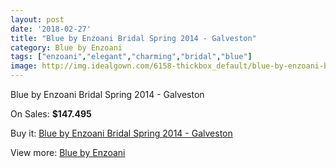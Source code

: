 ```yaml
---
layout: post
date: '2018-02-27'
title: "Blue by Enzoani Bridal Spring 2014 - Galveston"
category: Blue by Enzoani
tags: ["enzoani","elegant","charming","bridal","blue"]
image: http://img.idealgown.com/6158-thickbox_default/blue-by-enzoani-bridal-spring-2014-galveston.jpg
---
```

Blue by Enzoani Bridal Spring 2014 - Galveston

On Sales: **$147.495**
<a href="https://www.idealgown.com/en/blue-by-enzoani/2689-blue-by-enzoani-bridal-spring-2014-galveston.html"><amp-img layout="responsive" width="600" height="600" src="//img.idealgown.com/6158-thickbox_default/blue-by-enzoani-bridal-spring-2014-galveston.jpg" alt="Blue by Enzoani Bridal Spring 2014 - Galveston 0" /></a>
<a href="https://www.idealgown.com/en/blue-by-enzoani/2689-blue-by-enzoani-bridal-spring-2014-galveston.html"><amp-img layout="responsive" width="600" height="600" src="//img.idealgown.com/6161-thickbox_default/blue-by-enzoani-bridal-spring-2014-galveston.jpg" alt="Blue by Enzoani Bridal Spring 2014 - Galveston 1" /></a>
<a href="https://www.idealgown.com/en/blue-by-enzoani/2689-blue-by-enzoani-bridal-spring-2014-galveston.html"><amp-img layout="responsive" width="600" height="600" src="//img.idealgown.com/6160-thickbox_default/blue-by-enzoani-bridal-spring-2014-galveston.jpg" alt="Blue by Enzoani Bridal Spring 2014 - Galveston 2" /></a>
<a href="https://www.idealgown.com/en/blue-by-enzoani/2689-blue-by-enzoani-bridal-spring-2014-galveston.html"><amp-img layout="responsive" width="600" height="600" src="//img.idealgown.com/6159-thickbox_default/blue-by-enzoani-bridal-spring-2014-galveston.jpg" alt="Blue by Enzoani Bridal Spring 2014 - Galveston 3" /></a>

Buy it: [Blue by Enzoani Bridal Spring 2014 - Galveston](https://www.idealgown.com/en/blue-by-enzoani/2689-blue-by-enzoani-bridal-spring-2014-galveston.html "Blue by Enzoani Bridal Spring 2014 - Galveston")

View more: [Blue by Enzoani](https://www.idealgown.com/en/33-blue-by-enzoani "Blue by Enzoani")
